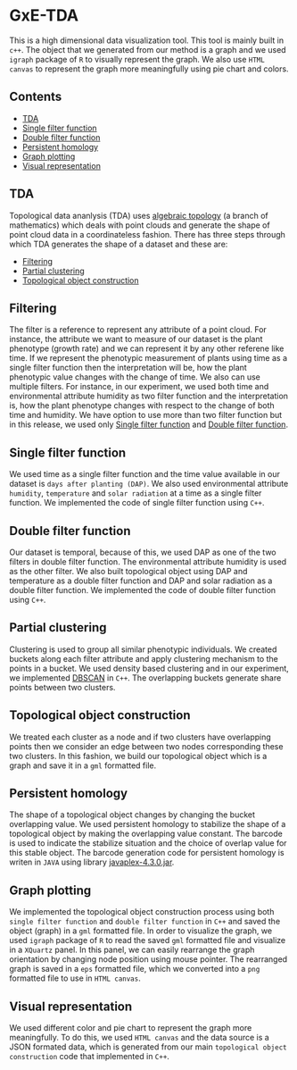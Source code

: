 GxE-TDA
=======

This is a high dimensional data visualization tool. This tool is mainly built in `c++`. The object that we generated from our method is a graph and we used `igraph` package of `R` to visually represent the graph. We also use `HTML canvas` to represent the graph more meaningfully using pie chart and colors.

## Contents
- [TDA](#tda)
- [Single filter function](#single-filter-function)
- [Double filter function](#double-filter-function)
- [Persistent homology](#persistent-homology)
- [Graph plotting](#graph-plotting)
- [Visual representation](#visual-representation)


## TDA
Topological data ananlysis (TDA) uses [algebraic topology](https://en.wikipedia.org/wiki/Algebraic_topology) (a branch of mathematics) which deals with point clouds and generate the shape of point cloud data in a coordinateless fashion. There has three steps through which TDA generates the shape of a dataset and these are:

- [Filtering](#filtering)
- [Partial clustering](#partial-clustering)
- [Topological object construction](#topological-object-construction)


## Filtering
The filter is a reference to represent any attribute of a point cloud. For instance, the attribute we want to measure of our dataset is the plant phenotype (growth rate) and we can represent it by any other referene like time. If we represent the phenotypic measurement of plants using time as a single filter function then the interpretation will be, how the plant phenotypic value changes with the change of time. We also can use multiple filters. For instance, in our experiment, we used both time and environmental attribute humidity as two filter function and the interpretation is, how the plant phenotype changes with respect to the change of both time and humidity. We have option to use more than two filter function but in this release, we used only [Single filter function](#single_filter_function) and [Double filter function](#double_filter_function).


## Single filter function
We used time as a single filter function and the time value available in our dataset is `days after planting (DAP)`. We also used environmental attribute `humidity`, `temperature` and `solar radiation` at a time as a single filter function. We implemented the code of single filter function using `C++`.


## Double filter function
Our dataset is temporal, because of this, we used DAP as one of the two filters in double filter function. The environmental attribute humidity is used as the other filter. We also built topological object using DAP and temperature as a double filter function and DAP and solar radiation as a double filter function. We implemented the code of double filter function using `C++`.


## Partial clustering
Clustering is used to group all similar phenotypic individuals. We created buckets along each filter attribute and apply clustering mechanism to the points in a bucket. We used density based clustering and in our experiment, we implemented [DBSCAN](https://en.wikipedia.org/wiki/DBSCAN) in `C++`. The overlapping buckets generate share points between two clusters.


## Topological object construction
We treated each cluster as a node and if two clusters have overlapping points then we consider an edge between two nodes corresponding these two clusters. In this fashion, we build our topological object which is a graph and save it in a `gml` formatted file.


## Persistent homology
The shape of a topological object changes by changing the bucket overlapping value. We used persistent homology to stabilize the shape of a topological object by making the overlapping value constant. The barcode is used to indicate the stabilize situation and the choice of overlap value for this stable object. The barcode generation code for persistent homology is writen in `JAVA` using library [javaplex-4.3.0.jar](https://github.com/appliedtopology/javaplex/releases/tag/4.3.0).


## Graph plotting
We implemented the topological object construction process using both `single filter function` and `double filter function` in `C++` and saved the object (graph) in a `gml` formatted file. In order to visualize the graph, we used `igraph` package of `R` to read the saved `gml` formatted file and visualize in a `XQuartz` panel. In this panel, we can easily rearrange the graph orientation by changing node position using mouse pointer. The rearranged graph is saved in a `eps` formatted file, which we converted into a `png` formatted file to use in `HTML canvas`.

## Visual representation
We used different color and pie chart to represent the graph more meaningfully. To do this, we used `HTML canvas` and the data source is a JSON formated data, which is generated from our main `topological object construction` code that implemented in `C++`.
